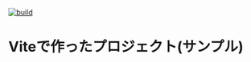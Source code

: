 [![build](https://github.com/t-fujisaka-d1g/vite-project-sample/actions/workflows/build.yml/badge.svg)](https://github.com/t-fujisaka-d1g/vite-project-sample/actions/workflows/build.yml)

# Viteで作ったプロジェクト(サンプル)
